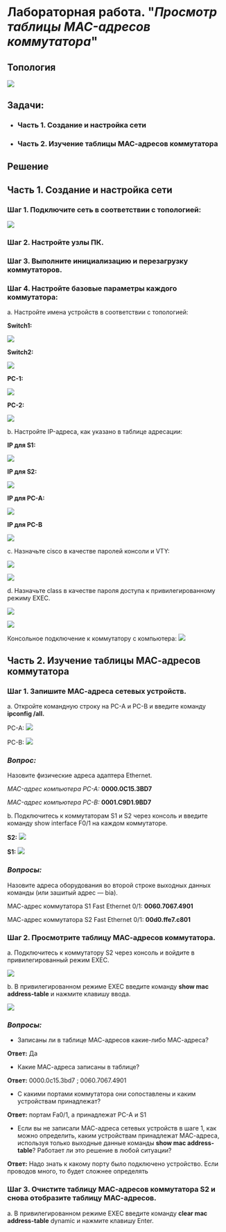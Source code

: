 # **Лабораторная работа. "*Просмотр таблицы MAC-адресов коммутатора*"**
## **Топология** 
![](https://github.com/ivanbondarev1/Otus/blob/main/DZ2/Cisco%20Packet%20Tracer%2017.09.2022%2012_22_32.png?raw=true)

## **Задачи:**
+ ### Часть 1. Создание и настройка сети
+ ### Часть 2. Изучение таблицы МАС-адресов коммутатора


## **Решение**
## **Часть 1. Создание и настройка сети**
### **Шаг 1. Подключите сеть в соответствии с топологией:**
![](https://github.com/ivanbondarev1/Otus/blob/main/DZ2/Cisco%20Packet%20Tracer%2017.09.2022%2012_22_32.png?raw=true)
### **Шаг 2. Настройте узлы ПК.**
### **Шаг 3. Выполните инициализацию и перезагрузку коммутаторов.**
### **Шаг 4. Настройте базовые параметры каждого коммутатора:**

a.	Настройте имена устройств в соответствии с топологией:

**Switch1:**

![](https://github.com/ivanbondarev1/Otus/blob/main/DZ2/Switch4%2017.09.2022%2012_49_23.png?raw=true)

**Switch2:**

![](https://github.com/ivanbondarev1/Otus/blob/main/DZ2/Switch3%2017.09.2022%2012_49_53.png?raw=true)

**PC-1:**

![](https://github.com/ivanbondarev1/Otus/blob/main/DZ2/PC%2017.09.2022%2013_01_04.png?raw=true)

**PC-2:**

![](https://github.com/ivanbondarev1/Otus/blob/main/DZ2/PC1%2017.09.2022%2013_09_33.png?raw=true)

b.	Настройте IP-адреса, как указано в таблице адресации:

**IP для S1:**

![](https://github.com/ivanbondarev1/Otus/blob/main/DZ2/Switch4%2017.09.2022%2012_53_45.png?raw=true)

**IP для S2:**

![](https://github.com/ivanbondarev1/Otus/blob/main/DZ2/Switch3%2017.09.2022%2012_55_42.png?raw=true)

**IP для PC-A:**

![](https://github.com/ivanbondarev1/Otus/blob/main/DZ2/PC%2017.09.2022%2013_01_18.png?raw=true)

**IP для PC-B**

![](https://github.com/ivanbondarev1/Otus/blob/main/DZ2/PC1%2017.09.2022%2013_09_51.png?raw=true)

c.	Назначьте cisco в качестве паролей консоли и VTY:

![](https://github.com/ivanbondarev1/Otus/blob/main/DZ2/Пароль_vty-для_S1.png?raw=true)

![](https://github.com/ivanbondarev1/Otus/blob/main/DZ2/Пароль_vty-для_S2.png?raw=true)

d.	Назначьте class в качестве пароля доступа к привилегированному режиму EXEC.

![](https://github.com/ivanbondarev1/Otus/blob/main/DZ2/Режим-EXEC_SW1%20.png?raw=true)

![](https://github.com/ivanbondarev1/Otus/blob/main/DZ2/Режим-EXEC_SW2.png?raw=true)

Консольное подключение к коммутатору с компьютера:
![](https://github.com/ivanbondarev1/Otus/blob/main/DZ1/PC0%2005.09.2022%2011_32_52.png?raw=true) 

## **Часть 2. Изучение таблицы МАС-адресов коммутатора**
### **Шаг 1. Запишите МАС-адреса сетевых устройств.**

a.	Откройте командную строку на PC-A и PC-B и введите команду **ipconfig /all.**

PC-A:
![](https://github.com/ivanbondarev1/Otus/blob/main/DZ2/PC-A%20ipconfig.png?raw=true)

PC-B:
![](https://github.com/ivanbondarev1/Otus/blob/main/DZ2/PC-B%20ipconfig.png?raw=true)

### *Вопрос:*
Назовите физические адреса адаптера Ethernet.

*MAC-адрес компьютера PC-A:* **0000.0C15.3BD7**

*MAC-адрес компьютера PC-B:* **0001.C9D1.9BD7**



b.	Подключитесь к коммутаторам S1 и S2 через консоль и введите команду show interface F0/1 на каждом коммутаторе.



**S2:**
![](https://github.com/ivanbondarev1/Otus/blob/main/DZ2/show_intS2.png?raw=true)

**S1:**
![](https://github.com/ivanbondarev1/Otus/blob/main/DZ2/show_intSW1.png?raw=true)
### *Вопросы:*

Назовите адреса оборудования во второй строке выходных данных команды (или зашитый адрес — bia).

МАС-адрес коммутатора S1 Fast Ethernet 0/1: **0060.7067.4901**

МАС-адрес коммутатора S2 Fast Ethernet 0/1: **00d0.ffe7.c801**

### **Шаг 2. Просмотрите таблицу МАС-адресов коммутатора.**

a.	Подключитесь к коммутатору S2 через консоль и войдите в привилегированный режим EXEC.

![](https://github.com/ivanbondarev1/Otus/blob/main/DZ2/Подключение%20к%20S2%20через%20консоль.png?raw=true)


b.	В привилегированном режиме EXEC введите команду **show mac address-table** и нажмите клавишу ввода.

![](https://github.com/ivanbondarev1/Otus/blob/main/DZ2/Таблица%20mac%20addr%20на%20S2.png?raw=true)

### *Вопросы:*

+ Записаны ли в таблице МАС-адресов какие-либо МАС-адреса?

**Ответ:** Да

+ Какие МАС-адреса записаны в таблице? 

**Ответ:** 0000.0c15.3bd7  ;  0060.7067.4901

+ С какими портами коммутатора они сопоставлены и каким устройствам принадлежат?

**Ответ:** портам Fa0/1, а принадлежат PC-A и S1

+ Если вы не записали МАС-адреса сетевых устройств в шаге 1, как можно определить, каким устройствам принадлежат МАС-адреса, используя только выходные данные команды **show mac address-table**? Работает ли это решение в любой ситуации?

**Ответ:** Надо знать к какому порту было подключено устройство. Если проводов много, то будет сложнее определять  

### **Шаг 3. Очистите таблицу МАС-адресов коммутатора S2 и снова отобразите таблицу МАС-адресов.**


a.	В привилегированном режиме EXEC введите команду **clear mac address-table** dynamic и нажмите клавишу Enter.




